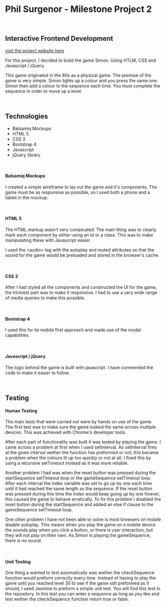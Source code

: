 Phil Surgenor - Milestone Project 2
===

<br>

## Interactive Frontend Development
[visit the project website here](https://philsurgenor.github.io/milestone2/)

For this project, I decided to build the game Simon. Using HTLM, CSS and Javascript / jQuery. 

This game originated in the 80s as a physical game. The premise of the game is very simple. Simon lights up a colour and you press the same one. Simon then add a colour to the sequence each time. You must complete the sequence in order to move up a level.

<br>

## Technologies

 - Balsamiq Mockups
 - HTML 5
 - CSS 3
 - Bootstrap 4
 - Javascript
 - jQuery library

<br>

#### Balsamiq Mockups

I created a simple wireframe to lay out the game and it's components. The game must be as responsive as possible, so I used both a phone and a tablet in the mockup.

<br>

#### HTML 5

The HTML markup wasn't very compicated. The main thing was to clearly mark each component by either using an Id or a class. This was to make manipulating these with Javascript easier.

I used the \<audio> tag with the autoplay and muted attributes so that the sound for the game would be preloaded and stored in the browser's cache.

<br>

#### CSS 3

After I had styled all the components and constructed the UI for the game, the trickiest part was to make it responsive. I had to use a very wide range of media queries to make this possible.

<br>

#### Bootstrap 4

I used this for its mobile first approach and made use of the modal capabilities.

<br>

#### Javascript / jQuery

The logic behind the game is built with javascript. I have commented the code to make it easier to follow.

<br>

## Testing

#### Human Testing

The main tests that were carried out were by hands on use of the game. The first test was to make sure the game looked the same across multiple devices. This was achieved with Chrome's developer tools.

After each part of functionality was built it was tested by playing the game. I came across a problem at first when I used setInterval. As setInterval fires at the given interval wether the function has preformed or not, this became a problem when the colours lit up too quickly or not at all. I fixed this by using a recursive setTimeout instead as it was more reliable.

Another problem I had was when the reset button was pressed during the startSequence setTimeout loop or the gameSequence setTimeout loop. After each interval the index variable was set to go up by one each time until it had reached the same length as the sequence. If the reset button was pressed during this time the index would keep going up by one forever, this caused the game to behave erratically. To fix this problem I disabled the reset button during the startSequence and added an else if clause to the gameSequence setTimeout loop.

One other problem I have not been able to solve is most browsers on mobile disable autoplay. This means when you play the game on a mobile device the sounds play when you click a button, or there is user interaction, but they will not play on their own. As Simon is playing the gameSequence, there is no sound.

<br>

#### Unit Testing

One thing a wanted to test automatically was wether the checkSequence function would preform correctly every time. Instead of having to play the game until you reached level 30 to see if the game still preformed as it should, I used Jasmine to preform a simple unit test. You will find this test in the repository. In this test you can enter a sequence as long as you like and test wether the checkSequence function return true or false.

